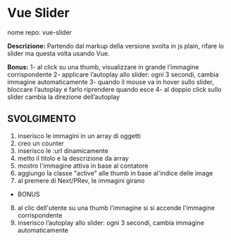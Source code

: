 Vue Slider
===
nome repo: vue-slider

**Descrizione:**
Partendo dal markup della versione svolta in js plain, rifare lo slider ma questa volta usando Vue.

**Bonus:**
1- al click su una thumb, visualizzare in grande l’immagine corrispondente
2- applicare l’autoplay allo slider: ogni 3 secondi, cambia immagine automaticamente
3- quando il mouse va in hover sullo slider, bloccare l’autoplay e farlo riprendere quando esce
4- al doppio click sullo slider cambia la direzione dell’autoplay

## SVOLGIMENTO
1. inserisco le immagini in un array di oggetti
2. creo un counter
3. inserisco le :url dinamicamente
4. metto il titolo e la descrizione  da array
5. mostro l'immagine attiva in base al contatore
6. aggiungo la classe "active" alle thumb in base al'indice delle image
7. al premere di Next/PRev, le immagini  girano 
- BONUS
8. al clic dell'utente su una thumb l'immagine si si accende l'immagine corrispondente
9. inserisco l’autoplay allo slider: ogni 3 secondi, cambia immagine automaticamente